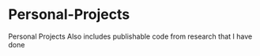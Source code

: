 # Personal-Projects
Personal Projects
Also includes publishable code from research that I have done
